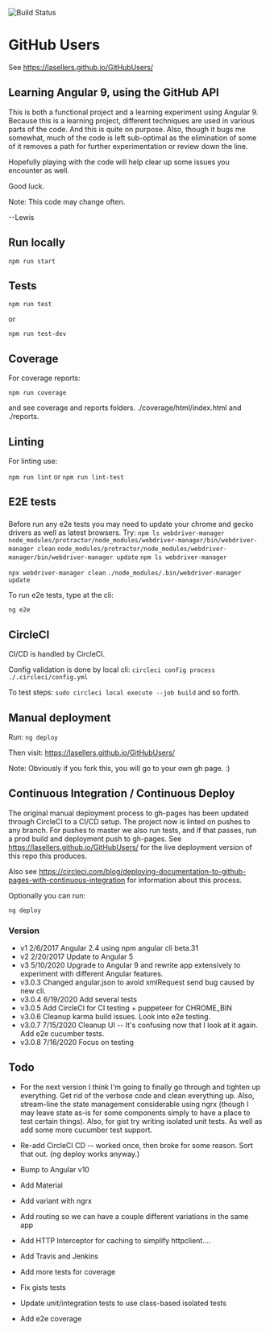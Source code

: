 ![Build Status](https://circleci.com/gh/lasellers/GitHubUsers.png?circle-token=e949fd7d7af872231de030feb04b73e843abd3f7)

# GitHub Users
See https://lasellers.github.io/GitHubUsers/

## Learning Angular 9, using the GitHub API

This is both a functional project and a learning experiment using Angular 9.
Because this is a learning project, different techniques are used in various parts of the code.
And this is quite on purpose. Also, though it bugs me somewhat, much of the code is left sub-optimal
as the elimination of some of it removes a path for further experimentation or review down the line.

Hopefully playing with the code will help clear up some issues you encounter as well.

Good luck.

Note: This code may change often.

--Lewis

## Run locally

`npm run start`


## Tests

`npm run test`

or

`npm run test-dev`


## Coverage

For coverage reports:

`npm run coverage`

and see coverage and reports folders.
./coverage/html/index.html and ./reports.


## Linting

For linting use:

`npm run lint`
or
`npm run lint-test`

## E2E tests

###
Before run any e2e tests you may need to update your chrome and gecko drivers as well
as latest browsers. Try:
`npm ls webdriver-manager`
`node_modules/protractor/node_modules/webdriver-manager/bin/webdriver-manager clean`
`node_modules/protractor/node_modules/webdriver-manager/bin/webdriver-manager update`
`npm ls webdriver-manager`

`npx webdriver-manager clean`
`./node_modules/.bin/webdriver-manager update`

To run e2e tests, type at the cli:

`ng e2e`


## CircleCI

CI/CD is handled by CircleCI.

Config validation is done by local cli:
`circleci config process ./.circleci/config.yml`

To test steps:
`sudo circleci local execute --job build`
and so forth.


## Manual deployment

Run:
`ng deploy`

Then visit: https://lasellers.github.io/GitHubUsers/

Note: Obviously if you fork this, you will go to your own gh page. :)


## Continuous Integration / Continuous Deploy

The original manual deployment process to gh-pages has been updated through CircleCI to a CI/CD setup.
The project now is linted on pushes to any branch.
For pushes to master we also run tests, and if that passes, run a prod build and deployment push to gh-pages.
See https://lasellers.github.io/GitHubUsers/ for the live deployment version of this repo this produces.

Also see https://circleci.com/blog/deploying-documentation-to-github-pages-with-continuous-integration for information about this process.

Optionally you can run:

`ng deploy`


### Version
* v1 2/6/2017 Angular 2.4 using npm angular cli beta.31
* v2 2/20/2017 Update to Angular 5
* v3 5/10/2020 Upgrade to Angular 9 and rewrite app extensively to experiment with different Angular features.
* v3.0.3 Changed angular.json to avoid xmlRequest send bug caused by new cli.
* v3.0.4 6/19/2020 Add several tests
* v3.0.5 Add CircleCI for CI testing + puppeteer for CHROME_BIN
* v3.0.6 Cleanup karma build issues. Look into e2e testing.
* v3.0.7 7/15/2020 Cleanup UI -- It's confusing now that I look at it again. Add e2e cucumber tests.
* v3.0.8 7/16/2020 Focus on testing


## Todo

* For the next version I think I'm going to finally go through and tighten up everything. Get rid of the
 verbose code and clean everything up. Also, stream-line the state management considerable using ngrx
 (though I may leave state as-is for some components simply to have a place to test certain things).
 Also, for gist try writing isolated unit tests.
 As well as add some more cucumber test support.

* Re-add CircleCI CD -- worked once, then broke for some reason. Sort that out. (ng deploy works anyway.)
* Bump to Angular v10
* Add Material
* Add variant with ngrx
* Add routing so we can have a couple different variations in the same app
* Add HTTP Interceptor for caching to simplify httpclient....
* Add Travis and Jenkins
* Add more tests for coverage
* Fix gists tests
* Update unit/integration tests to use class-based isolated tests
* Add e2e coverage
